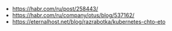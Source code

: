 - https://habr.com/ru/post/258443/
- https://habr.com/ru/company/otus/blog/537162/
- https://eternalhost.net/blog/razrabotka/kubernetes-chto-eto
